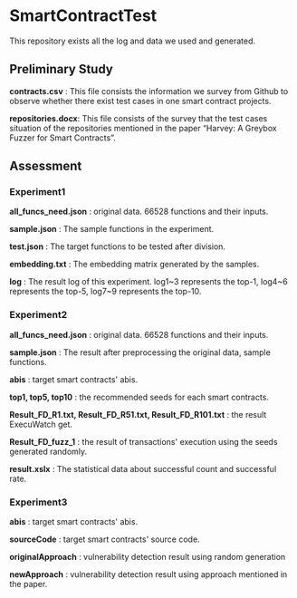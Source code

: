 # SmartContractTest

This repository exists all the log and data we used and generated.

## Preliminary Study

**contracts.csv** : This file consists the information we survey from Github to observe whether there exist test cases in one smart contract projects.

**repositories.docx**: This file consists of the survey that the test cases situation of the repositories mentioned in the paper “Harvey:  A Greybox Fuzzer for Smart Contracts”.

## Assessment

### Experiment1

**all_funcs_need.json** : original data. 66528 functions and their inputs.

**sample.json** : The sample functions in the experiment.

**test.json** : The target functions to be tested after division.

**embedding.txt** : The embedding matrix generated by the samples.

**log** : The result log of this experiment. log1\~3 represents the top-1, log4\~6 represents the top-5, log7\~9 represents the top-10.

### Experiment2

**all_funcs_need.json** : original data. 66528 functions and their inputs.

**sample.json** : The result after preprocessing the original data, sample functions.

**abis** : target smart contracts' abis.

**top1, top5, top10** : the recommended seeds for each smart contracts.

**Result_FD_R1.txt, Result_FD_R51.txt, Result_FD_R101.txt** : the result ExecuWatch get.

**Result_FD_fuzz_1** : the result of transactions' execution using the seeds generated randomly.

**result.xslx** : The statistical data about successful count and successful rate.

### Experiment3

**abis** : target smart contracts' abis.

**sourceCode** : target smart contracts' source code.

**originalApproach** : vulnerability detection result using random generation

**newApproach** : vulnerability detection result using approach mentioned in the paper.
